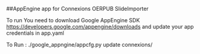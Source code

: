 ##AppEngine app for Connexions OERPUB SlideImporter

To run You need to download Google AppEngine SDK https://developers.google.com/appengine/downloads
and update your app credentials in app.yaml

To Run : ./google_appngine/appcfg.py update connexions/
